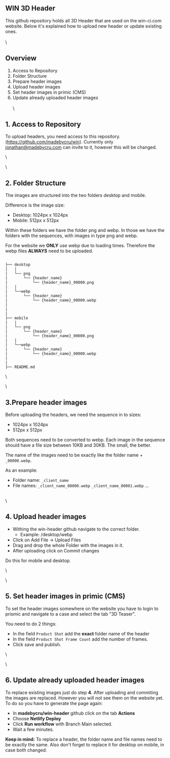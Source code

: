 ## WIN 3D Header

This github repository holds all 3D Header that are used on the win-ci.com website. Below it's explained how to upload new header or update existing ones.
\
\
\
## Overview

1. Access to Repository
2. Folder Structure
3. Prepare header images
4. Upload header images
5. Set header images in primic (CMS)
6. Update already uploaded header images
\
\
\
## 1. Access to Repository

To upload headers, you need access to this repository. (https://github.com/madebycru/win). Currently only jonathan@madebycru.com can invite to it, however this will be changed.

\

\


## 2. Folder Structure

The images are structured into the two folders desktop and mobile. 

Difference is the image size:
- Desktop: 1024px x 1024px
- Mobile: 512px x 512px

Within these folders we have the folder png and webp. In those we have the folders with the sequences, with images in type png and webp. 

For the website we **ONLY** use webp due to loading times. Therefore the webp files **ALWAYS** need to be uploaded.


```

├── desktop
|   |
|   └── png
|       └── {header_name}
|       	└── {header_name}_00000.png
|   |
|   └──webp
|       └── {header_name}
|       	└── {header_name}_00000.webp
|
|
|
├── mobile
|   |
|   └── png
|       └── {header_name}
|       	└── {header_name}_00000.png
|   |
|   └──webp
|       └── {header_name}
|       	└── {header_name}_00000.webp
|     
|
├── README.md
```

\

\

## 3.Prepare header images

Before uploading the headers, we need the sequence in to sizes:
- 1024px x 1024px
- 512px x 512px

Both sequences need to be converted to webp. Each image in the sequence should have a file size between 10KB and 30KB. The small, the better.


The name of the images need to be exactly like the folder name + ```_00000.webp```. 

As an example:
- Folder name: ```_client_name```
- File names: ```_client_name_00000.webp``` ```_client_name_00001.webp``` ...


\
\

## 4. Upload header images

- Withing the win-header github navigate to the correct folder. 
	- Example: /desktop/webp
- Click on Add File -> Upload Files
- Drag and drop the whole Folder with the images in it.
- After uploading click on Commit changes

Do this for mobile and desktop.


\

\

## 5. Set header images in primic (CMS)

To set the header images somewhere on the website you have to login to prismic and navigate to a case and select the tab "3D Teaser".

You need to do 2 things:

- In the field ```Product Shot``` add the **exact** folder name of the header
- In the field ```Product Shot Frame Count``` add the number of frames.
- Click save and publish.

\

\


## 6. Update already uploaded header images

To replace existing images just do step **4**. After uploading and commiting the images are replaced. However you will not see them on the website yet. 
To do so you have to generate the page again:

- In **madebycru/win-header** github click on the tab **Actions**
- Choose **Netlify Deploy**
- Click **Run workflow** with Branch Main selected.
- Wait a few minutes. 


**Keep in mind:** To replace a header, the folder name and file names need to be exactly the same. Also don't forget to replace it for desktop on mobile, in case both changed.
